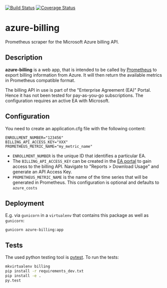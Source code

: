 [![Build Status](https://travis-ci.org/blue-yonder/azure-cost-mon.svg?branch=master)](https://travis-ci.org/blue-yonder/azure-cost-mon)
[![Coverage Status](https://coveralls.io/repos/github/blue-yonder/azure-cost-mon/badge.svg?branch=master)](https://coveralls.io/github/blue-yonder/azure-cost-mon?branch=master)

azure-billing
=============

Prometheus scraper for the Microsoft Azure billing API.

Description
-----------

**azure-billing** is a web app, that is intended to be called by [Prometheus](https://prometheus.io) to export billing information from Azure. 
It will then return the available metrics in Prometheus compatible format.

The billing API in use is part of the "Enterprise Agreement (EA)" Portal. Hence it has not been tested for pay-as-you-go 
subscriptions. The configuration requires an active EA with Microsoft.

Configuration
-------------

You need to create an application.cfg file with the following content:

    ENROLLMENT_NUMBER="123456"
    BILLING_API_ACCESS_KEY="XXX"
    PROMETHEUS_METRIC_NAME="my_metric_name"

- `ENROLLMENT_NUMBER` is the unique ID that identifies a particular EA.
- The `BILLING_API_ACCESS_KEY` can be created in the [EA portal](https://ea.azure.com/) to gain
access to the billing API. Navigate to "Reports > Download Usage" and generate an API Access Key.
- `PROMETHEUS_METRIC_NAME` is the name of the time series that will be generated in
  Prometheus. This configuration is optional and defaults to `azure_costs`

Deployment
----------

E.g. via `gunicorn` in a `virtualenv` that contains this package as well as `gunicorn`:

    gunicorn azure-billing:app



Tests
-----

The used python testing tool is [pytest](https://docs.pytest.org/en/latest/).
To run the tests:

```bash
mkvirtualenv billing
pip install -r requirements_dev.txt
pip install -e .
py.test
```
